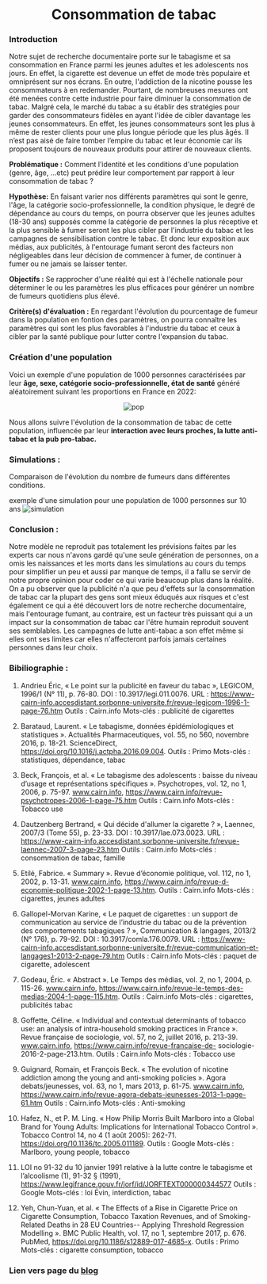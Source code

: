 # <center> Consommation de tabac </center>

### Introduction

Notre sujet de recherche documentaire porte sur le tabagisme et sa consommation en France parmi les jeunes adultes et les adolescents nos jours. En effet, la cigarette est devenue un effet de mode très populaire et omniprésent sur nos écrans.  En outre, l'addiction de la nicotine pousse les consommateurs à en redemander. Pourtant, de nombreuses mesures ont été menées contre cette industrie pour faire diminuer la consommation de tabac. Malgré cela, le marché du tabac a su établir des stratégies pour garder des consommateurs fidèles en ayant l'idée de cibler davantage les jeunes consommateurs. En effet, les jeunes consommateurs sont les plus à même de rester clients pour une plus longue période que les plus âgés. Il n’est pas aisé de faire tomber l’empire du tabac et leur économie car ils proposent toujours de nouveaux produits pour attirer de nouveaux clients. 


**Problématique :** Comment l’identité et les conditions d'une population (genre, âge, ...etc) peut prédire leur comportement par rapport à leur consommation de tabac ? 

**Hypothèse:**
En faisant varier nos différents paramètres qui sont le genre, l'âge, la catégorie socio-professionnelle, la condition physique, le degré de dépendance au cours du temps, on pourra observer que les jeunes adultes (18-30 ans) supposés comme la catégorie de personnes la plus réceptive et la plus sensible à fumer seront les plus cibler par l'industrie du tabac et les campagnes de sensibilisation contre le tabac. Et donc leur exposition aux médias, aux publicités, à l'entourage fumant seront des facteurs non négligeables dans leur décision de commencer à fumer, de continuer à fumer ou ne jamais se laisser tenter. 

**Objectifs :**
Se rapprocher d'une réalité qui est à l'échelle nationale pour déterminer le ou les paramètres les plus efficaces pour générer un nombre de fumeurs quotidiens plus élevé.

**Critère(s) d'évaluation :** En regardant l'évolution du pourcentage de fumeur dans la population en fontion des paramètres, on pourra connaître les paramètres qui sont les plus favorables à l'industrie du tabac et ceux à cibler par la santé publique pour lutter contre l'expansion du tabac.


### Création d'une population
Voici un exemple d'une population de 1000 personnes caractérisées par leur **âge, sexe, catégorie socio-professionnelle, état de santé** généré aléatoirement suivant les proportions en France en 2022:

<center>

![pop](https://user-images.githubusercontent.com/96307633/163718816-50fa4b67-a2c3-4514-b322-81b7f3ec04bc.png) 

</center>

Nous allons suivre l'évolution de la consommation de tabac de cette population, influencée par leur **interaction avec leurs proches, la lutte anti-tabac et la pub pro-tabac.**

### Simulations : 

Comparaison de l'évolution du nombre de fumeurs dans différentes conditions.

exemple d'une simulation pour une population de 1000 personnes sur 10 ans
![simulation](https://user-images.githubusercontent.com/96307633/163889437-6b5d552d-c552-4177-bd05-6b1cbe07d69d.png)



### Conclusion : 
Notre modèle ne reproduit pas totalement les prévisions faites par les experts car nous n'avons gardé qu'une seule génération de personnes, on a omis les naissances et les morts dans les simulations au cours du temps pour simplifier un peu et aussi par manque de temps, il a fallu se servir de notre propre opinion pour coder ce qui varie beaucoup plus dans la réalité.
On a pu observer que la publicité n'a que peu d'effets sur la consommation de tabac car la plupart des gens sont mieux éduqués aux risques et c'est également ce qui a été découvert lors de notre recherche documentaire, mais l'entourage fumant, au contraire, est un facteur très puissant qui a un impact sur la consommation de tabac car l'être humain reproduit souvent ses semblables. Les campagnes de lutte anti-tabac a son effet même si elles ont ses limites car elles n'affecteront parfois jamais certaines personnes dans leur choix. 


### Bibiliographie :
1. Andrieu Éric, « Le point sur la publicité en faveur du tabac », LEGICOM, 1996/1 (N° 11), p. 76-80. DOI : 10.3917/legi.011.0076. URL : https://www-cairn-info.accesdistant.sorbonne-universite.fr/revue-legicom-1996-1-page-76.htm 
Outils : Cairn.info
Mots-clés : publicité de cigarettes 

2. Barataud, Laurent. « Le tabagisme, données épidémiologiques et statistiques ». Actualités Pharmaceutiques, vol. 55, no 560, novembre 2016, p. 18-21. ScienceDirect, https://doi.org/10.1016/j.actpha.2016.09.004.
Outils : Primo 
Mots-clés : statistiques, dépendance, tabac

3. Beck, François, et al. « Le tabagisme des adolescents : baisse du niveau d’usage et représentations spécifiques ». Psychotropes, vol. 12, no 1, 2006, p. 75-97. www.cairn.info, https://www.cairn.info/revue-psychotropes-2006-1-page-75.htm 
Outils : Cairn.info 
Mots-clés : Tobacco use 

4. Dautzenberg Bertrand, « Qui décide d'allumer la cigarette ? », Laennec, 2007/3 (Tome 55), p. 23-33. DOI : 10.3917/lae.073.0023. URL : https://www-cairn-info.accesdistant.sorbonne-universite.fr/revue-laennec-2007-3-page-23.htm 
Outils : Cairn.info 
Mots-clés : consommation de tabac, famille 

5. Etilé, Fabrice. « Summary ». Revue d’économie politique, vol. 112, no 1, 2002, p. 13-31. www.cairn.info, https://www.cairn.info/revue-d-economie-politique-2002-1-page-13.htm.
Outils : Cairn.info 
Mots-clés : cigarettes, jeunes adultes

6. Gallopel-Morvan Karine, « Le paquet de cigarettes : un support de communication au service de l’industrie du tabac ou de la prévention des comportements tabagiques ? », Communication & langages, 2013/2 (N° 176), p. 79-92. DOI : 10.3917/comla.176.0079. URL : https://www-cairn-info.accesdistant.sorbonne-universite.fr/revue-communication-et-langages1-2013-2-page-79.htm 
Outils : Cairn.info 
Mots-clés : paquet de cigarette, adolescent 

7. Godeau, Éric. « Abstract ». Le Temps des médias, vol. 2, no 1, 2004, p. 115-26. www.cairn.info, https://www.cairn.info/revue-le-temps-des-medias-2004-1-page-115.htm.
Outils : Cairn.info
Mots-clés : cigarettes, publicités tabac

8. Goffette, Céline. « Individual and contextual determinants of tobacco use: an analysis of intra-household smoking practices in France ». Revue française de sociologie, vol. 57, no 2, juillet 2016, p. 213-39. www.cairn.info, https://www.cairn.info/revue-francaise-de-
sociologie-2016-2-page-213.htm. 
Outils : Cairn.info 
Mots-clés : Tobacco use 

9. Guignard, Romain, et François Beck. « The evolution of nicotine addiction among the young and anti-smoking policies ». Agora debats/jeunesses, vol. 63, no 1, mars 2013, p. 61-75. www.cairn.info, https://www.cairn.info/revue-agora-debats-jeunesses-2013-1-page-61.htm 
Outils : Cairn.info 
Mots-clés : Anti-smoking

10. Hafez, N., et P. M. Ling. « How Philip Morris Built Marlboro into a Global Brand for Young Adults: Implications for International Tobacco Control ». Tobacco Control 14, no 4 (1 août 2005): 262-71. https://doi.org/10.1136/tc.2005.011189. 
Outils : Google 
Mots-clés : Marlboro, young people, tobacco

11. LOI no 91-32 du 10 janvier 1991 relative à la lutte contre le tabagisme et l’alcoolisme (1), 91-32 § (1991), https://www.legifrance.gouv.fr/jorf/id/JORFTEXT000000344577
Outils : Google 
Mots-clés : loi Évin, interdiction, tabac 

12. Yeh, Chun-Yuan, et al. « The Effects of a Rise in Cigarette Price on Cigarette Consumption, Tobacco Taxation Revenues, and of Smoking-Related Deaths in 28 EU Countries-- Applying Threshold Regression Modelling ». BMC Public Health, vol. 17, no 1, septembre 2017, p. 676. PubMed, https://doi.org/10.1186/s12889-017-4685-x.
Outils : Primo 
Mots-clés : cigarette consumption, tobacco

### Lien vers page du  <a href="https://github.com/are-dynamic-2022-g4/consommation-tabac/blob/gh-pages/blog.md"> blog </a>


 
